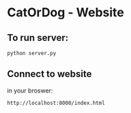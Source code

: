 
# CatOrDog - Website

## To run server:
```
python server.py
```

## Connect to website
in your broswer:
```
http://localhost:8000/index.html
```
